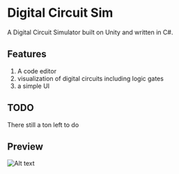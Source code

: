# Digital Circuit Sim
A Digital Circuit Simulator built on Unity and written in C#.

## Features
1) A code editor
2) visualization of digital circuits including logic gates
3) a simple UI

## TODO
There still a ton left to do

## Preview

![Alt text](/img/screenshot01.jpg)
